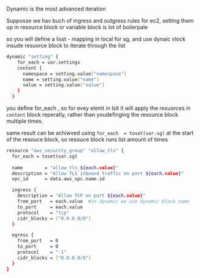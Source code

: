 Dynamic is the most advanced iteration 

Supposse we hav buch of ingress and outgress rules for ec2, setting them up in resource block or variable block is lot of boilerpale

so you will define a lisst - mapping in local for sg, and use dynaic vlock insude resuorce block to iterate through the list

```sh
dynamic "setting" {
    for_each = var.settings
    content {
      namespace = setting.value["namespace"]
      name = setting.value["name"]
      value = setting.value["value"]
    }
  }
```

you define for_each , so for evey elemt in lsit it will apply the resuorces in ```content``` block reperatly, rather than youdefinging the resource block multiple times.

same result can be achiwved using ```for_each  = toset(var.sg)``` at the start of the resouce block, so resouce block runs list amount of times

```sh
resource "aws_security_group" "allow_tls" {
  for_each = toset(var.sg)
  
  name        = "allow_tls_${each.value}"
  description = "Allow TLS inbound traffic on port ${each.value}"
  vpc_id      = data.aws_vpc.name.id

  ingress {
    description = "Allow TCP on port ${each.value}"
    from_port   = each.value  #in dynamic we use dynamic block name
    to_port     = each.value
    protocol    = "tcp"
    cidr_blocks = ["0.0.0.0/0"]
  }

  egress {
    from_port   = 0
    to_port     = 0
    protocol    = "-1"
    cidr_blocks = ["0.0.0.0/0"]
  }
}
```
